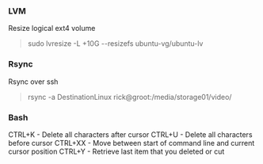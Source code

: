 ### LVM
Resize logical ext4 volume
> sudo lvresize -L +10G --resizefs ubuntu-vg/ubuntu-lv

### Rsync
Rsync over ssh
> rsync -a DestinationLinux rick@groot:/media/storage01/video/

### Bash
CTRL+K - Delete all characters after cursor
CTRL+U - Delete all characters before cursor
CTRL+XX - Move between start of command line and current cursor position
CTRL+Y - Retrieve last item that you deleted or cut
